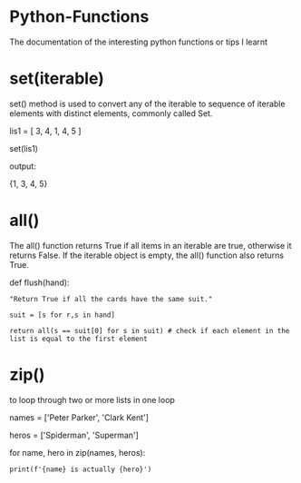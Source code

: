 # Python-Functions
The documentation of the interesting python functions or tips I learnt

# set(iterable)
set() method is used to convert any of the iterable to sequence of iterable elements with distinct elements, commonly called Set. 

lis1 = [ 3, 4, 1, 4, 5 ]

set(lis1)

output:

{1, 3, 4, 5}

# all()
The all() function returns True if all items in an iterable are true, otherwise it returns False. If the iterable object is empty, the all() function also returns True.

def flush(hand):

    "Return True if all the cards have the same suit."
    
    suit = [s for r,s in hand]
    
    return all(s == suit[0] for s in suit) # check if each element in the list is equal to the first element
    
# zip()

to loop through two or more lists in one loop

names = ['Peter Parker', 'Clark Kent']

heros = ['Spiderman', 'Superman']

for name, hero in zip(names, heros):
    
    print(f'{name} is actually {hero}')
